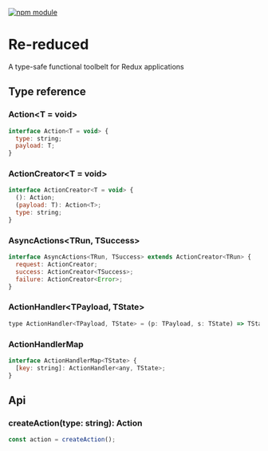 [![npm module](https://badge.fury.io/js/u-semver.svg)](https://www.npmjs.org/package/re-reduced)

# Re-reduced

A type-safe functional toolbelt for Redux applications

## Type reference

### Action<T = void>

```js
interface Action<T = void> {
  type: string;
  payload: T;
}
```

### ActionCreator<T = void>

```js
interface ActionCreator<T = void> {
  (): Action;
  (payload: T): Action<T>;
  type: string;
}
```

### AsyncActions<TRun, TSuccess>

```js
interface AsyncActions<TRun, TSuccess> extends ActionCreator<TRun> {
  request: ActionCreator;
  success: ActionCreator<TSuccess>;
  failure: ActionCreator<Error>;
}
```

### ActionHandler<TPayload, TState>

```js
type ActionHandler<TPayload, TState> = (p: TPayload, s: TState) => TState;
```

### ActionHandlerMap<TState>

```js
interface ActionHandlerMap<TState> {
  [key: string]: ActionHandler<any, TState>;
}
```

## Api

### createAction<TPayload>(type: string): Action<T>

```js
const action = createAction();
```
